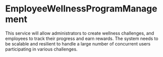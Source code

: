 # EmployeeWellnessProgramManagement
This service will allow administrators to create wellness challenges, and employees to track their progress and earn rewards. The system needs to be scalable and resilient to handle a large number of concurrent users participating in various challenges.

